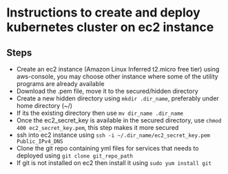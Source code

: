 # Instructions to create and deploy kubernetes cluster on ec2 instance

## Steps
- Create an ec2 instance (Amazon Linux Inferred t2.micro free tier) using aws-console,
  you may choose other instance where some of the utility programs are already available
- Download the .pem file, move it to the secured/hidden directory
- Create a new hidden directory using `mkdir .dir_name`, preferably under home directory (~/)
- If its the existing directory then use `mv dir_name .dir_name`
- Once the ec2_secret_key is available in the secured directory, use `chmod 400 ec2_secret_key.pem`, this step makes it more secured
- ssh into ec2 instance using `ssh -i ~/.dir_name/ec2_secret_key.pem Public_IPv4_DNS`
- Clone the git repo containing yml files for services that needs to deployed using `git clone git_repo_path`
- If git is not installed on ec2 then install it using `sudo yum install git`
